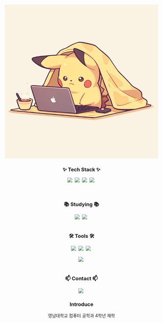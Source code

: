 <div align="center">
  <img src="https://github.com/NoImpMe/NoImpMe/blob/main/Pikachu.jpeg" width=500/>
</div>

<!--내용 부분-->
<h3 align="center">✨ Tech Stack ✨</h3>
<div align="center">
  <img src="https://img.shields.io/badge/Java-E23310.svg?style=for-the-badge&logo=Java&logoColor=61DAFB" />&nbsp
  <img src="https://img.shields.io/badge/-C%23-57b9d3?logo=Csharp&style=for-the-badge&logoColor=20232a" />&nbsp
  <img src="https://img.shields.io/badge/C++-000000?logo=c%2B%2B&style=for-the-badge&logoColor=3240aa" />&nbsp
  <img src="https://img.shields.io/badge/Python-E34F26.svg?style=for-the-badge&logo=Python&logoColor=white" />&nbsp
</div>

<br>
<br>

<h3 align="center">📚 Studying 📚</h3>
<div align="center">
  <img src="https://img.shields.io/badge/Javascript-007ACC.svg?style=for-the-badge&logo=Javascript&logoColor=white" />&nbsp
  <img src="https://img.shields.io/badge/CSS-FF4154?style=for-the-badge&logo=CSS&logoColor=white" />&nbsp
</div>

<br>

<h3 align="center">🛠 Tools 🛠</h3>
<div align="center">
  <img src="https://img.shields.io/badge/git-F05033.svg?style=for-the-badge&logo=git&logoColor=white" />&nbsp
  <img src="https://img.shields.io/badge/github-181717.svg?style=for-the-badge&logo=github&logoColor=white" />&nbsp
  <img src="https://img.shields.io/badge/Notion-F3F3F3.svg?style=for-the-badge&logo=notion&logoColor=black" />&nbsp
</div>

<br>

<div align="center">
  <img src="https://img.shields.io/badge/Unity-57b9d3.svg?style=for-the-badge&logo=unity" />&nbsp
  
</div>

<br>

<h3 align="center">📫 Contact 📫</h3>
<div align="center">
    <img
      src="https://img.shields.io/badge/hn00428@naver.com-D14836?style=for-the-badge&logo=gmail&logoColor=white"/>&nbsp
  </a>
</div>
<h3 align="center"> Introduce </h3>
<div align="center">
  영남대학교 컴퓨터 공학과 4학년 재학
</div>
